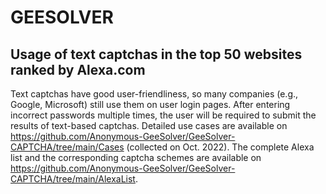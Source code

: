 # GEESOLVER

## Usage of text captchas in the top 50 websites ranked by Alexa.com

Text captchas have good user-friendliness, so many companies (e.g., Google, Microsoft) still use them on user login pages. After entering incorrect passwords multiple times, the user will be required to submit the results of text-based captchas. Detailed use cases are available on https://github.com/Anonymous-GeeSolver/GeeSolver-CAPTCHA/tree/main/Cases (collected on Oct. 2022). The complete Alexa list and the corresponding captcha schemes are available on https://github.com/Anonymous-GeeSolver/GeeSolver-CAPTCHA/tree/main/AlexaList.

